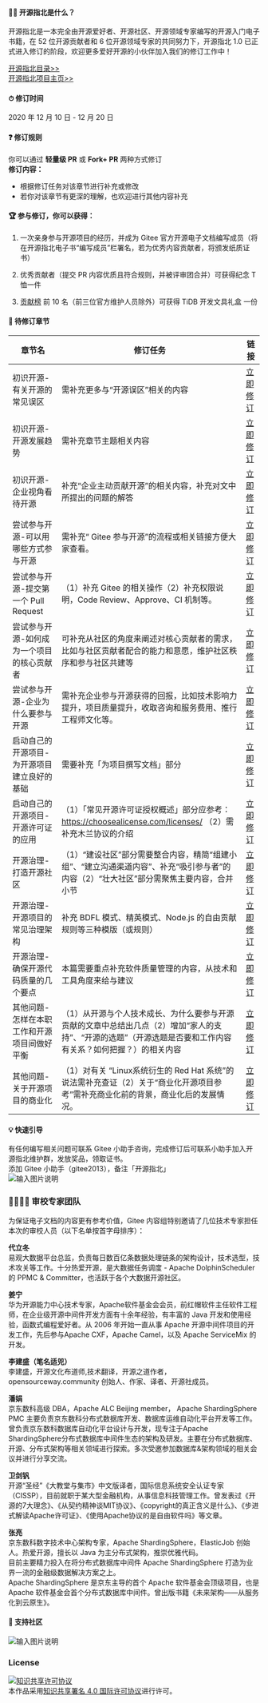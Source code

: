 #### 🤷‍♀️ 开源指北是什么？
  
开源指北是一本完全由开源爱好者、开源社区、开源领域专家编写的开源入门电子书籍，在 52 位开源贡献者和 6 位开源领域专家的共同努力下，开源指北 1.0 已正式进入修订的阶段，欢迎更多爱好开源的小伙伴加入我们的修订工作中！  
    
[开源指北目录>>](/%E7%9B%AE%E5%BD%95.md)   
[开源指北项目主页>>](https://gitee.com/gitee-community/opensource-guide)          
  
#### ⏱ 修订时间
2020 年 12 月 10 日 - 12 月 20 日                 
  
#### ❓ 修订规则 
你可以通过 **轻量级 PR**  或  **Fork+ PR**  两种方式修订  
**修订内容：**     
- 根据修订任务对该章节进行补充或修改
- 若你对该章节有更深的理解，也欢迎进行其他内容补充  
   
#### 🏆 参与修订，你可以获得：
1. 一次亲身参与开源项目的经历，并成为 Gitee 官方开源电子文档编写成员（将在开源指北电子书“编写成员”栏署名，若为优秀内容贡献者，将颁发纸质证书）

2. 优秀贡献者（提交 PR 内容优质且符合规则，并被评审团合并）可获得纪念 T 恤一件

3. [贡献榜](https://gitee.com/gitee-community/opensource-guide/contributors?ref=master) 前 10 名（前三位官方维护人员除外）可获得 TiDB 开发文具礼盒 一份  
  
#### 📜 待修订章节
| 章节名  |  修订任务  | 链接  |
|---|---|---|
| 初识开源-有关开源的常见误区| 需补充更多与“开源误区”相关的内容  | [立即修订](第1部分——初识开源/有关开源的常见误区.md)  |
|初识开源-开源发展趋势|  需补充章节主题相关内容 | [立即修订](第1部分——初识开源/开源发展趋势.md)  |
|初识开源-企业视角看待开源| 补充“企业主动贡献开源”的相关内容，补充对文中所提出的问题的解答  |  [立即修订](第1部分——初识开源/企业视角看待开源.md) |
|尝试参与开源-可以用哪些方式参与开源|  需补充“ Gitee 参与开源”的流程或相关链接方便大家查看。 |  [立即修订](第3部分——尝试参与开源/可以用哪些方式参与开源.md) |
|尝试参与开源-提交第一个 Pull Request|（1）补充 Gitee 的相关操作（2）补充权限说明，Code Review、Approve、CI 机制等。  |  [立即修订](第3部分——尝试参与开源/提交第一个%20Pull%20Request.md) |
|尝试参与开源-如何成为一个项目的核心贡献者|  可补充从社区的角度来阐述对核心贡献者的需求，比如与社区贡献者配合的能力和意愿，维护社区秩序和参与社区共建等 |  [立即修订](第3部分——尝试参与开源/如何成为一个项目的核心贡献者.md) |
|尝试参与开源-企业为什么要参与开源| 需补充企业参与开源获得的回报，比如技术影响力提升，项目质量提升，收取咨询和服务费用、推行工程师文化等。  |  [立即修订](第3部分——尝试参与开源/企业为什么要参与开源.md) |
|启动自己的开源项目-为开源项目建立良好的基础| 需要补充「为项目撰写文档」部分  | [立即修订](第4部分——启动自己的开源项目/为开源项目建立良好的基础.md)  |
|启动自己的开源项目-开源许可证的应用| （1）「常见开源许可证授权概述」部分应参考：https://choosealicense.com/licenses/ （2）需补充木兰协议的介绍  | [立即修订](第4部分——启动自己的开源项目/开源许可证的应用.md)  |
|开源治理-打造开源社区|（1）“建设社区”部分需要整合内容，精简“组建小组”、“建立沟通渠道内容”、补充“吸引参与者”的内容（2）“壮大社区”部分需聚焦主要内容，合并小节  | [立即修订](第5部分——开源治理/打造开源社区.md)  |
|开源治理-开源项目的常见治理架构|  补充 BDFL 模式、精英模式、Node.js 的自由贡献规则等三种模版（或规则） |  [立即修订](第5部分——开源治理/开源项目的常见治理架构.md) |
|开源治理-确保开源代码质量的几个要点| 本篇需要重点补充软件质量管理的内容，从技术和工具角度来给与建议  | [立即修订](第5部分——开源治理/确保开源代码质量的几个要点.md)  |
|其他问题-怎样在本职工作和开源项目间做好平衡| （1）从开源与个人技术成长、为什么要参与开源贡献的文章中总结出几点（2）增加“家人的支持”、“开源的选题”（开源选题是否要和工作内容有关系？如何把握？）的相关内容  | [立即修订](第6部分——其他问题/怎样在本职工作和开源项目间做好平衡.md)  |
|其他问题-关于开源项目的商业化| （1）对有关 “Linux系统衍生的 Red Hat 系统”的说法需补充查证（2）关于“商业化开源项目参考”需补充商业化前的背景，商业化后的发展情况。  | [立即修订](第6部分——其他问题/关于开源项目的商业化.md)  |    
  
####  💡 快速引导 
有任何编写相关问题可联系 Gitee 小助手咨询，完成修订后可联系小助手加入开源指北维护群，发放奖品，领取证书。        
添加 Gitee 小助手（gitee2013），备注「开源指北」            
![输入图片说明](https://images.gitee.com/uploads/images/2020/0712/212657_b00725ef_1899542.png "150-小助手微信.png")     
      
     
### 👩‍👩‍👧‍👦 审校专家团队   
为保证电子文档的内容更有参考价值，Gitee 内容组特别邀请了几位技术专家担任本次的审校人员（以下名单按首字母排序）：    
       
**代立冬**       
易观大数据平台总监，负责每日数百亿条数据处理链条的架构设计，技术选型，技术攻关等工作。十分热爱开源，是大数据任务调度 - Apache DolphinScheduler 的 PPMC & Committer，也活跃于各个大数据开源社区。  
      
**姜宁**       
华为开源能力中心技术专家，Apache软件基金会会员，前红帽软件主任软件工程师，在企业级开源中间件开发方面有十余年经验，有丰富的 Java 开发和使用经验，函数式编程爱好者。从 2006 年开始一直从事 Apache 开源中间件项目的开发工作，先后参与Apache CXF，Apache Camel，以及 Apache ServiceMix 的开发。    
          
**李建盛（笔名适兕）**           
李建盛，开源文化布道师,技术翻译，开源之道作者，opensourceway.community 创始人、作家、译者、开源社成员。        
     
      
**潘娟**       
京东数科高级 DBA，Apache ALC Beijing member， Apache ShardingSphere PMC 主要负责京东数科分布式数据库开发、数据库运维自动化平台开发等工作。曾负责京东数科数据库自动化平台设计与开发，现专注于Apache ShardingSphere分布式数据库中间件生态的架构及研发。主要在分布式数据库、开源、分布式架构等相关领域进行探索。多次受邀参加数据库&架构领域的相关会议并进行分享交流。     
          
**卫剑钒**     
开源“圣经”《大教堂与集市》中文版译者，国际信息系统安全认证专家（CISSP），目前就职于某大型金融机构，从事信息科技管理工作。曾发表过《开源的7大理念》、《从契约精神谈MIT协议》、《copyright的真正含义是什么》、《步进式解读Apache许可证》、《使用Apache协议的是自由软件吗》等文章。    
    
**张亮**     
京东数科数字技术中心架构专家，Apache ShardingSphere，ElasticJob 创始人。热爱开源，擅长以 Java 为主分布式架构，推崇优雅代码。  
目前主要精力投入在将分布式数据库中间件 Apache ShardingSphere 打造为业界一流的金融级数据解决方案之上。  
Apache ShardingSphere 是京东主导的首个 Apache 软件基金会顶级项目，也是 Apache 软件基金会首个分布式数据库中间件。曾出版书籍《未来架构——从服务化到云原生》。      
  
####  🎪 支持社区
![输入图片说明](https://images.gitee.com/uploads/images/2020/1126/135201_1f86cd37_1899542.png "支持社区-11-26.png")   

### License

<a rel="license" href="http://creativecommons.org/licenses/by/4.0/"><img alt="知识共享许可协议" style="border-width:0" src="https://images.gitee.com/uploads/images/2020/0907/190809_d6adca86_5694891.png" /></a><br />本作品采用<a rel="license" href="http://creativecommons.org/licenses/by/4.0/">知识共享署名 4.0 国际许可协议</a>进行许可。